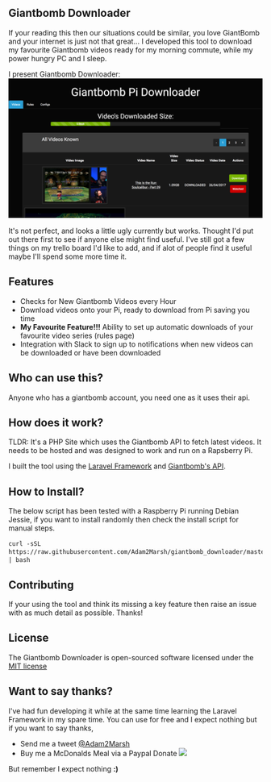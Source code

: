 ## Giantbomb Downloader

If your reading this then our situations could be similar, you love GiantBomb and your internet is just not that great... I developed this tool to download my favourite Giantbomb videos ready for my morning commute, while my power hungry PC and I sleep.

I present Giantbomb Downloader:
![Giantbomb Look](github_images/FrontPage.png)

It's not perfect, and looks a little ugly currently but works. Thought I'd put out there first to see if anyone else might find useful. I've still got a few things on my trello board I'd like to add, and if alot of people find it useful maybe I'll spend some more time it.

## Features
* Checks for New Giantbomb Videos every Hour
* Download videos onto your Pi, ready to download from Pi saving you time
* **My Favourite Feature!!!** Ability to set up automatic downloads of your favourite video series (rules page)
* Integration with Slack to sign up to notifications when new videos can be downloaded or have been downloaded

## Who can use this?
Anyone who has a giantbomb account, you need one as it uses their api.

## How does it work?
TLDR: It's a PHP Site which uses the Giantbomb API to fetch latest videos. It needs to be hosted and was designed to work and run on a Rapsberry Pi.    

I built the tool using the [Laravel Framework](https://laravel.com/) and [Giantbomb's API](https://www.giantbomb.com/api/).

## How to Install?
The below script has been tested with a Raspberry Pi running Debian Jessie, if you want to install randomly then check the install script for manual steps. 
``` shell
curl -sSL https://raw.githubusercontent.com/Adam2Marsh/giantbomb_downloader/master/automated_install/gb_downloader_install.sh | bash
```

## Contributing
If your using the tool and think its missing a key feature then raise an issue with as much detail as possible. Thanks!

## License
The Giantbomb Downloader is open-sourced software licensed under the [MIT license](http://opensource.org/licenses/MIT)

## Want to say thanks?
I've had fun developing it while at the same time learning the Laravel Framework in my spare time. You can use for free and I expect nothing but if you want to say thanks,
 * Send me a tweet [@Adam2Marsh](https://twitter.com/Adam2Marsh)
 * Buy me a McDonalds Meal via a Paypal Donate [![](https://www.paypalobjects.com/en_GB/i/btn/btn_donate_LG.gif)](https://www.paypal.com/cgi-bin/webscr?cmd=_donations&business=RGEBE58NW4ZMA&lc=GB&item_name=Adam2Marsh&currency_code=GBP&bn=PP%2dDonationsBF%3abtn_donate_LG%2egif%3aNonHosted)
 
 But remember I expect nothing **:)**
